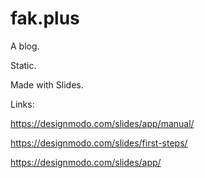 # fak.plus

A blog.

Static.

Made with Slides.

Links:

https://designmodo.com/slides/app/manual/

https://designmodo.com/slides/first-steps/

https://designmodo.com/slides/app/